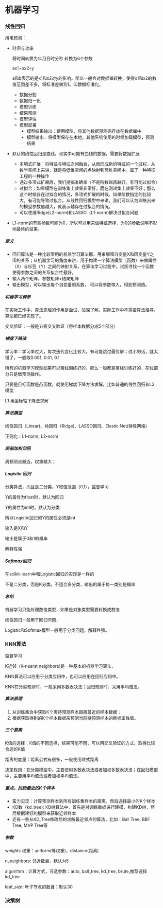 # 机器学习

### 线性回归

用电预测：

- 时间与功率

  将时间转换为年月日时分秒 转换为6个参数

  ax1+bx2=y

  a和b表示的是x1和x2对y的影响。所以一般会对数据做转换，使得x1和x2的数值范围差不多，将标准差做到1。叫数据标准化。

  - 数据分割
  - 数据归一化
  - 模型训练
  - 结果预测
  - 模型评估
  - 模型部署
    - 模型结果输出：使用模型，将其他数据预测完存放在数据库中
    - 模型输出：将模型保存在本地，其他系统使用的时候加载模型，预测结果

- 默认的线性回归是直线，现实中可能有曲线的数据，需要将数据扩展

  - 多项式扩展：将特征与特征之间融合，从而形成新的特征的一个过程，从数学空间上来讲，就是将低维空间的点映射到高维空间中。属于一种特征工程的一种操作
  - 通过多项式扩展后，我们提搞准确率（不是阶数越高越好，有可能过拟合）
  - 过拟合：如果模型在训练集上效果非常好，而在测试集上效果不好；那么这个时候存在过拟合的情况，多项式扩展的时候，如果阶数指定的比较大，有可能导致过拟合。从线性回归模型中来讲，我们可以认为训练出来的模型参数值越大，就表示越存在过拟合的情况。
  - 可以使用Ridge(L2-norm)和LASSO（L1-norm)解决过拟合问题

- L1-norm的有些参数可能为0，所以可以用来做特征选择，为0的参数说明不影响最终的结果。

##### 定义

- 回归算法是一种比较常用的机器学习算法那，用来解释自变量X和因变量Y之间的关系；从机器学习的角度来讲，用于构建一个算法模型（函数）来做属性（X）与标签（Y）之间的映射关系，在算法学习过程中，试图寻找一个函数使得参数之间的关系拟合性最好。
- 输入两个矩阵，参数矩阵+结果矩阵
- 输出模型，可以输出每个自变量的系数， 可以将参数带入，得到预测值。

##### 机器学习调参

在实际工作中，算法原理的作用是面试、加深了解。实际工作中不需要算法推导，算法都已经实现了。

交叉验证：一般是五折交叉验证（将样本数据分成5个部分）

##### 梯度下降法

学习率：学习率过大，每次迭代变化比较大，有可能跳过最优解；过小的话，就太慢了，一般取0.001, 0.01, 0.1

所有的机器学习模型如果可以离线训练好的，那么一般都是离线训练好的，在线部分只是做预测操作。

只要是目标函数是凸函数，就使用梯度下降方法求解，比如普通的线性回归和L2模型

L1 用坐标轴下降法求解



##### 算法模型

线性回归（Linear)、岭回归（Ridge)、LASSO回归、Elastic Net(弹性网络)

正则化：L1-norm, L2-norm



##### 局部加权归回

离预测点越近，权重越大；



##### Logistic 回归

分类算法，而且是二分类，Y取值范围（0,1），监督学习

Y的属性为float时，默认为回归

Y的属性为int时，默认为分类

所以Logistic回归的Y的属性必须是int

输入是X和Y

输出是属于0和1的概率

解释性强

##### Softmax回归

在scikit-learn中和Logistic回归的实现是一样的

不是二分类，而是K分类。不适合多分类，输出的属于每一类别是概率



##### 总结

机器学习只能处理数值类型，如果是对象类型需要转换成数值

线性回归一般用于回归问题，

Logistic和Softmax模型一般用于分类问题，解释性强。

### KNN算法

监督学习

K近邻（K-nearst neighbors)是一种基本的机器学习算法，

KNN算法可以应用于分类应用中，也可以应用在回归应用中。

KNN在分类预测时，一般采用多数表决法；回归预测时，采用平均值法。

##### 算法原理

1. 从训练集合中获取K个离待预测样本距离最近的样本数据；
2. 根据获取得到的K个样本数据来预测当前待预测样本的目标属性值。

##### 三个要素

K值的选择：K值的不同选择，结果可能不同，可以用交叉验证的方式，取得比较合适的K值

距离的度量：距离公式有很多，一般使用欧式距离

决策规则：在分类模型中，主要使用多数表决法或者加权多数表决法；在回归模型中，主要用平均值法或者加权平均值法。

##### 重点，找到最近的K个样本

- 蛮力实现：计算预测样本到所有训练集样本的距离，然后选择最小的K个样本
- KD数（kd_tree): KD树算法中，首先是对训练数据进行建模，构建KD树，然后根据建好的模型来获取近邻样本
- 还有一些从KD_Tree修改后的求解最近邻点的算法，比如：Ball Tree, BBF Tree, MVP Tree等

##### 参数

weights 权重：uniform(等权重)，distance(距离)

n_neighbors: 邻近数目，默认为5

algorithm：计算方式，可选参数：auto, ball_tree, kd_tree, brute,推荐选择kd_tree

leaf_size: 叶子节点的数目：默认30

### 决策树

